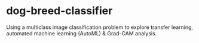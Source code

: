 # dog-breed-classifier
Using a multiclass image classification problem to explore transfer learning, automated machine learning (AutoML) &amp; Grad-CAM analysis.
